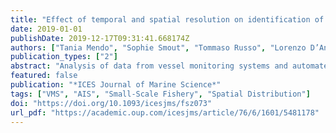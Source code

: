```yaml
---
title: "Effect of temporal and spatial resolution on identification of fishing activities in small-scale fisheries using pots and traps"
date: 2019-01-01
publishDate: 2019-12-17T09:31:41.668174Z
authors: ["Tania Mendo", "Sophie Smout", "Tommaso Russo", "Lorenzo D’Andrea", "Mark James"]
publication_types: ["2"]
abstract: "Analysis of data from vessel monitoring systems and automated identification systems in large-scale fisheries is used to describe the spatial distribution of effort, impact on habitats, and location of fishing grounds. To identify when and where fishing activities occur, analysis needs to take account of different fishing practices in different fleets. Small-scale fisheries (SSFs) vessels have generally been exempted from positional reporting requirements, but recent developments of compact low-cost systems offer the potential to monitor them effectively. To characterize the spatial distribution of fishing activities in SSFs, positions should be collected with sufficient frequency to allow detection of different fishing behaviours, while minimizing demands for data transmission, storage, and analysis. This study sought to suggest optimal rates of data collection to characterize fishing activities at appropriate spatial resolution. In a SSF case study, on-board observers collected Global Navigation Satellite System (GNSS) position and fishing activity every second during each trip. In analysis, data were re-sampled to lower temporal resolutions to evaluate the effect on the identification of number of hauls and area fished. The effect of estimation at different spatial resolutions was also explored. Consistent results were found for polling intervals <60 s in small vessels and <120 in medium and large vessels. Grid cell size of 100 × 100 m resulted in best estimations of area fished. Remote collection and analysis of GNSS or equivalent data at low cost and sufficient resolution to infer small-scale fisheries activities. This has significant implications globally for sustainable management of these fisheries, many of which are currently unregulated."
featured: false
publication: "*ICES Journal of Marine Science*"
tags: ["VMS", "AIS", "Small-Scale Fishery", "Spatial Distribution"]
doi: "https://doi.org/10.1093/icesjms/fsz073"
url_pdf: "https://academic.oup.com/icesjms/article/76/6/1601/5481178"
---
```


